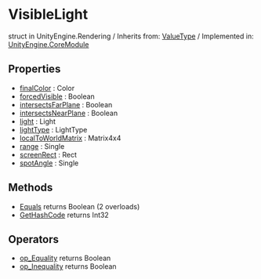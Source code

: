 # VisibleLight
struct in UnityEngine.Rendering
 / Inherits from: <a href="https://docs.unity3d.com/6000.1/Documentation/ScriptReference/ValueType.html">ValueType</a> / Implemented in: <a href="https://docs.unity3d.com/6000.1/Documentation/ScriptReference/UnityEngine.CoreModule.html">UnityEngine.CoreModule</a>

## Properties
- <a href="https://docs.unity3d.com/6000.1/Documentation/ScriptReference/VisibleLight-finalColor.html">finalColor</a> : Color
- <a href="https://docs.unity3d.com/6000.1/Documentation/ScriptReference/VisibleLight-forcedVisible.html">forcedVisible</a> : Boolean
- <a href="https://docs.unity3d.com/6000.1/Documentation/ScriptReference/VisibleLight-intersectsFarPlane.html">intersectsFarPlane</a> : Boolean
- <a href="https://docs.unity3d.com/6000.1/Documentation/ScriptReference/VisibleLight-intersectsNearPlane.html">intersectsNearPlane</a> : Boolean
- <a href="https://docs.unity3d.com/6000.1/Documentation/ScriptReference/VisibleLight-light.html">light</a> : Light
- <a href="https://docs.unity3d.com/6000.1/Documentation/ScriptReference/VisibleLight-lightType.html">lightType</a> : LightType
- <a href="https://docs.unity3d.com/6000.1/Documentation/ScriptReference/VisibleLight-localToWorldMatrix.html">localToWorldMatrix</a> : Matrix4x4
- <a href="https://docs.unity3d.com/6000.1/Documentation/ScriptReference/VisibleLight-range.html">range</a> : Single
- <a href="https://docs.unity3d.com/6000.1/Documentation/ScriptReference/VisibleLight-screenRect.html">screenRect</a> : Rect
- <a href="https://docs.unity3d.com/6000.1/Documentation/ScriptReference/VisibleLight-spotAngle.html">spotAngle</a> : Single

## Methods
- <a href="https://docs.unity3d.com/6000.1/Documentation/ScriptReference/VisibleLight.Equals.html">Equals</a> returns Boolean (2 overloads)
- <a href="https://docs.unity3d.com/6000.1/Documentation/ScriptReference/VisibleLight.GetHashCode.html">GetHashCode</a> returns Int32

## Operators
- <a href="https://docs.unity3d.com/6000.1/Documentation/ScriptReference/VisibleLight.op_Equality.html">op_Equality</a> returns Boolean
- <a href="https://docs.unity3d.com/6000.1/Documentation/ScriptReference/VisibleLight.op_Inequality.html">op_Inequality</a> returns Boolean
